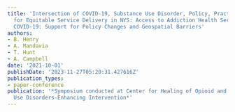 ```yaml
---
title: 'Intersection of COVID-19, Substance Use Disorder, Policy, Practice, and Implications
  for Equitable Service Delivery in NYS: Access to Addiction Health Services During
  COVID-19: Support for Policy Changes and Geospatial Barriers'
authors:
- B. Henry
- A. Mandavia
- T. Hunt
- A. Campbell
date: '2021-10-01'
publishDate: '2023-11-27T05:20:31.427616Z'
publication_types:
- paper-conference
publication: '*Symposium conducted at Center for Healing of Opioid and Other Substance
  Use Disorders-Enhancing Intervention*'
---
```

